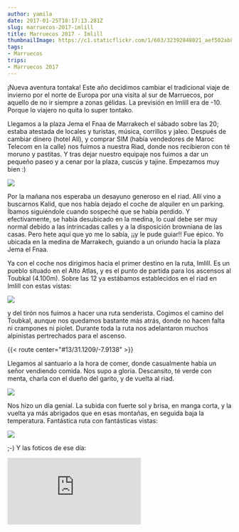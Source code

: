 ```yaml
---
author: yamila
date: 2017-01-25T18:17:13.281Z
slug: marruecos-2017-imlill
title: Marruecos 2017 - Imlill
thumbnailImage: https://c1.staticflickr.com/1/603/32392848021_aef502ab8e_c.jpg
tags:
- Marruecos
trips:
- Marruecos 2017
---
```


¡Nueva aventura tontaka! Este año decidimos cambiar el tradicional viaje de invierno por el norte de Europa por una visita al sur de Marruecos, por aquello de no ir siempre a zonas gélidas. La previsión en Imlill era de -10. Porque lo viajero no quita lo super tontako.

Llegamos a la plaza Jema el Fnaa de Marrakech el sábado sobre las 20; estaba atestada de locales y turistas, música, corrillos y jaleo. Después de cambiar dinero (hotel Alí), y comprar SIM (había vendedores de Maroc Telecom en la calle) nos fuimos a nuestra Riad, donde nos recibieron con té moruno y pastitas. Y tras dejar nuestro equipaje nos fuimos a dar un pequeño paseo y a cenar por la plaza, cuscús y tajine. Empezamos muy bien :)

<img src="https://c1.staticflickr.com/1/376/32393181271_0cfa82d28d_c.jpg" />

Por la mañana nos esperaba un desayuno generoso en el riad. Allí vino a buscarnos Kalid, que nos había dejado el coche de alquiler en un parking. Íbamos siguiéndole cuando sospeché que se había perdido. Y efectivamente, se había desubicado en la medina, lo cual debe ser muy normal debido a las intrincadas calles y a la disposición browniana de las casas. Pero hete aquí que yo me lo sabía, ¡¡y le pude guiar!! Fue épico. Yo ubicada en la medina de Marrakech, guiando a un oriundo hacia la plaza Jema el Fnaa.

Ya con el coche nos dirigimos hacia el primer destino en la ruta, Imlill. Es un pueblo situado en el Alto Atlas, y es el punto de partida para los ascensos al Toubkal (4.100m). Sobre las 12 ya estábamos establecidos en el riad en Imlill con estas vistas:

<img src="https://c1.staticflickr.com/1/603/32392848021_aef502ab8e_c.jpg" />

y del tirón nos fuimos a hacer una ruta senderista. Cogimos el camino del Toubkal, aunque nos quedamos bastante más atrás, donde no hacen falta ni crampones ni piolet. Durante toda la ruta nos adelantaron muchos alpinistas pertrechados para el ascenso.

{{< route center="#13/31.1209/-7.9138" >}}

Llegamos al santuario a la hora de comer, donde casualmente había un señor vendiendo comida. Nos supo a gloria. Descansito, té verde con menta, charla con el dueño del garito, y de vuelta al riad.

<img src="https://c1.staticflickr.com/1/697/32514980955_b96fc0d520_c.jpg" />

Nos hizo un día genial. La subida con fuerte sol y brisa, en manga corta, y la vuelta ya más abrigados que en esas montañas, en seguida baja la temperatura. Fantástica ruta con fantásticas vistas:

<img src="https://c1.staticflickr.com/1/294/32362633362_b4f620dcc8_c.jpg" />

;-) Y las foticos de ese día:

<div class='embed-container'><iframe src='https://www.flickr.com/photos/125687915@N08/albums/72157679562423015/player' frameborder='0' allowfullscreen webkitallowfullscreen mozallowfullscreen oallowfullscreen msallowfullscreen></iframe></div>
